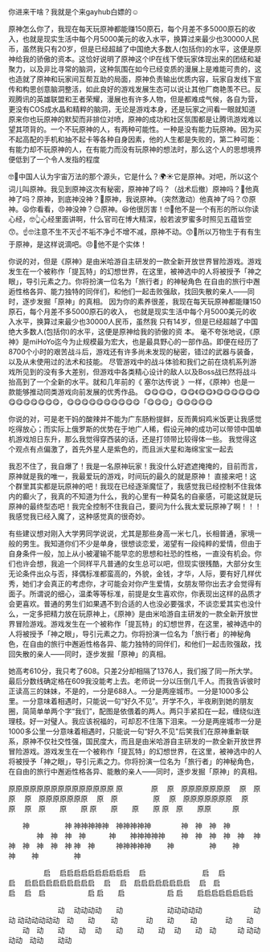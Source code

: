 你进来干啥？我就是个来gayhub白嫖的☺️




原神怎么你了，我现在每天玩原神都能赚150原石，每个月差不多5000原石的收入，也就是现实生活中每个月5000美元的收入水平，换算过来最少也30000人民币，虽然我只有20岁，但是已经超越了中国绝大多数人(包括你)的水平，这便是原神给我的骄傲的资本。这恰好说明了原神这个IP在线下使玩家体现出来的团结和凝聚力，以及非比寻常的脑洞，这种氛围在如今已经变质的漫展上是难能可贵的，这也造就了原神和玩家间互帮互助的局面，原神负责输出优质内容，玩家自发线下宣传和构思创意脑洞整活，如此良好的游戏发展生态可以说让其他厂商艳羡不已。反观腾讯的英雄联盟和王者荣耀，漫展也有许多人物，但是都难成气候，各自为营，更没有COS成水晶和精粹的脑洞，无论是游戏本身，还是玩家之间看一眼就知道原来你也玩原神的默契而非排位对喷，原神的成功和社区氛围都是让腾讯游戏难以望其项背的。一个不玩原神的人，有两种可能性。一种是没有能力玩原神。因为买不起高配的手机和抽不起卡等各种自身因素，他的人生都是失败的，第二种可能：有能力却不玩原神的人，在有能力而没有玩原神的想法时，那么这个人的思想境界便低到了一个令人发指的程度

🤓🤏中国人认为宇宙万法的那个源头，它是什么？🌍☀️它是原神。对吧，所以这个词儿叫原神。我见到原神这次有秘密，原神神了吗？（战术后撤）原神吗？😬他真神了吗？原神，到底神没神？🐔原神，我说原神。（突然激动）他真神了吗？😙原神。😫你看看，😠神没神？😌原神。😆他很厉害！🤓👐他不是一个有形的所以你读心经，🤓👆心经里面讲啊，什么官司在博大精深，般若波罗蜜多时照见五蕴皆空😙。☝️🤓注意不生不灭☝️不垢不净☝️不增不减，原神不动。😙🤌所以万物生于有有生于原神，是这样说滴吧。😠🤚他不是个实体！

你说的对，但是《原神》是由米哈游自主研发的一款全新开放世界冒险游戏。游戏发生在一个被称作「提瓦特」的幻想世界，在这里，被神选中的人将被授予「神之眼」，导引元素之力。你将扮演一位名为「旅行者」的神秘角色
在自由的旅行中邂逅性格各异、能力独特的同伴们，和他们一起击败强敌，找回失散的亲人——同时，逐步发掘「原神」的真相。
因为你的素养很差，我现在每天玩原神都能赚150原石，每个月差不多5000原石的收入， 也就是现实生活中每个月5000美元的收入水平，换算过来最少也30000人民币，虽然我 只有14岁，但是已经超越了中国绝大多数人(包括你)的水平，这便是原神给我的骄傲的资 本。
毫不夸张地说，《原神》是miHoYo迄今为止规模最为宏大，也是最具野心的一部作品。即便在经历了8700个小时的艰苦战斗后，游戏还有许多尚未发现的秘密，错过的武器与装备，以及从未使用过的法术和技能。
尽管游戏中的战斗体验和我们之前在烧机系列游戏所见到的没有多大差别，但游戏中各类精心设计的敌人以及Boss战已然将战斗抬高到了一个全新的水平。就和几年前的《 塞尔达传说 》一样，《原神》也是一款能够推动同类游戏向前发展的优秀作品。
😋😋😋😋，😋😋《😋😋》😋😋😋😋😋😋😋😋😋😋😋😋😋，😋😋😋😋😋😋😋😋😋😋「😋😋😋」😋😋😋😋😋

你说的对，可是老干妈的酸辣并不能为广东肠粉提鲜，反而黄焖鸡米饭更让我感觉吃得放心；而实际上俄罗斯的优势在于地广人稀，假设元神的成功可以带领中国单机游戏旭日东升，那么我觉得穿西装的话，还是打领带比较得体一些。 我觉得这个观点有点偏激了，首先外星人是紫色的，而且派大星和海绵宝宝一起去

我忍不住了，我自爆了！我是一名原神玩家！我没什么好遮遮掩掩的，目前而言，原神就是我的唯一，我最爱玩的游戏，时间玩的最久的就是原神！ 直接来吧！这个群里其实都是玩原神的吧！我现在已经逐渐魔怔了，我感觉我已经控制不住我体内的癫火了，我真的不知道为什么，我的心里有一种莫名的自豪感，可能这就是玩原神的最终型态吧！我完全控制不住我自己，要问为什么我太爱玩原神了啊！！！我感觉我已经入魔了，这种感觉真的很奇妙。

有些建议想对刚入大学男同学说说，尤其是那些身高一米七几，长相普通，家境一般的男生。我知道你们不少是单身，很想谈恋爱，渴望有一段纯粹的爱情，但由于自身条件一般，加上从小被灌输不能早恋的思想和社恐的性格，一直没有机会。你们也许会想，我追一个同样平凡普通的女生总可以吧，但现实很残酷，大部分女生无论条件出众与否，择偶标准都蛮高的，外貌，金钱，才华，人际，要有好几样优秀，她们才会真正的考虑你，才可能会对你产生爱情，女朋友带你出去才会觉得有面子。所谓说的细心，温柔等等标准，前提是女生喜欢你，你表现出这样的品质才会更喜欢。普通的男生们如果遇不到合适的人也没必要强求，不谈恋爱其实也没什么，一定多把精力放在玩原神上，《原神》是由米哈游自主研发的一款全新开放世界冒险游戏。游戏发生在一个被称作「提瓦特」的幻想世界，在这里，被神选中的人将被授予「神之眼」，导引元素之力。你将扮演一位名为「旅行者」的神秘角色，在自由的旅行中邂逅性格各异、能力独特的同伴们，和他们一起击败强敌，找回失散的亲人——同时，逐步发掘「原神」的真相。

她高考610分，我只考了608。只差2分却相隔了1376人，我们报了同一所大学。最后分数线确定格在609我没能考上去。老师说一分以压倒几千人。而我告诉彼时正读高三的妹妹，不是的，一分是688人。一分是两座城市。一分是1000多公里。一分意味着相遇时，只能说一句“好久不见”。开学不久，半夜刷到她的朋友圈，简简单单两个字“我们”，配图是依偎着的两人。两只手紧扣在一起，缠绕似连理枝。好一对璧人。我应该祝福的，可却忍不住落下泪来。一分是两座城市一分是1000多公里一分意味着相遇时，只能说一句“好久不见"后笑我们在原神重新联系，原神不仅社交性强，国民度大，而且是由米哈游自主研发的一款全新开放世界冒险游戏。游戏发生在一个被称作「提瓦特」的幻想世界，在这里，被神选中的人将被授予「神之眼」，导引元素之力。你将扮演一位名为「旅行者」的神秘角色，在自由的旅行中邂逅性格各异、能散的亲人——同时，逐步发掘「原神」的真相。

原原原原原原原原原原原原原原原
   原　　　　原
　原　原原原原原原原
　原　原　　　　　原
　原　原原原原原原原
　原　原　　　　　原
　原　原原原原原原原
　原　　　　原
　原　原　　原　　原
原　　原　　原　　原
原　原　　原原　　　原

　　神　　　　　神
神神神神神　神神神神神
　　　　神　神　神　神
　　　　神　神　神　神
　　　神　　神神神神神
　　神　神　神　神　神
　神神　神　神　神　神
神　神　　　神神神神神
　　神　　　　　神
　　神　　　　　神
　　神　　　　　神

　　　　　启
　启启启启启启启启启启
　启　　　　　　　　启
　启　　　　　　　　启
　启启启启启启启启启启
　启
　启　启启启启启启启启
　启　启　　　　　　启
　启　启　　　　　　启
启　　启　　　　　　启
启　　启启启启启启启启

　　　　　　　动
　动动动动　　动
　　　　　　动动动动动
　　　　　　　动　　动
动动动动动动　动　　动
　　动　　　　动　　动
　　动　　　　动　　动
　　动　动　　动　　动
　动　　动　　动　　动
　动　　动　动　　　动
动动动动　动动　　动动
